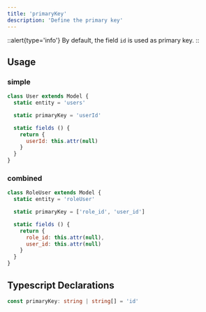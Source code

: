 ```yaml
---
title: 'primaryKey'
description: 'Define the primary key'
---
```


::alert{type='info'}
By default, the field `id` is used as primary key.
::

## Usage

### simple

````js
class User extends Model {
  static entity = 'users'

  static primaryKey = 'userId'

  static fields () {
    return {
      userId: this.attr(null)
    }
  }
}
````

### combined

````js
class RoleUser extends Model {
  static entity = 'roleUser'

  static primaryKey = ['role_id', 'user_id']

  static fields () {
    return {
      role_id: this.attr(null),
      user_id: this.attr(null)
    }
  }
}

````

## Typescript Declarations
````ts
const primaryKey: string | string[] = 'id'
````
